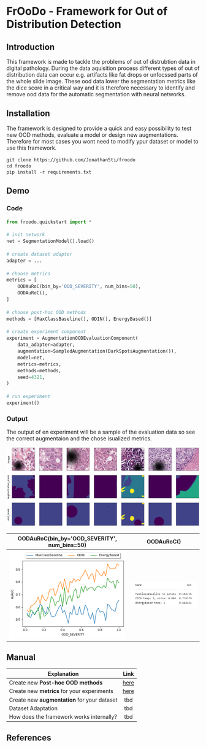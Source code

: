 # FrOoDo - Framework for Out of Distribution Detection

## Introduction

This framework is made to tackle the problems of out of distrubtion data in digital pathology. During the data aquisition process different types of out of distribution data can occur e.g. artifacts like fat drops or unfocssed parts of the whole slide image. These ood data lower the segmentation metrics like the dice score in a critical way and it is therefore necessary to identify and remove ood data for the automatic segmentation with neural networks.

## Installation

The framework is designed to provide a quick and easy possibility to test new OOD methods, evaluate a model or design new augmentations. Therefore for most cases you wont need to modify ypur dataset or model to use this framework.

```
git clone https://github.com/JonathanSti/froodo
cd froodo
pip install -r requirements.txt
```

## Demo

### Code
```python
from froodo.quickstart import *

# init network
net = SegmentationModel().load()

# create dataset adapter
adapter = ...

# choose metrics
metrics = [
    OODAuRoC(bin_by='OOD_SEVERITY', num_bins=50),
    OODAuRoC(),
]

# choose post-hoc OOD methods
methods = [MaxClassBaseline(), ODIN(), EnergyBased()]

# create experiment component
experiment = AugmentationOODEvaluationComponent(
    data_adapter=adapter,
    augmentation=SampledAugmentation(DarkSpotsAugmentation()),
    model=net,
    metrics=metrics,
    methods=methods,
    seed=4321,
)

# run experiment
experiment()
```
### Output

The output of en experiment will be a sample of the evaluation data so see the correct augmentaion and the chose isualized metrics.

![](samples.png "Augmentation Samples") 

OODAuRoC(bin_by='OOD_SEVERITY', num_bins=50) | OODAuRoC()
:--: | :--:
![](metric.png "Binned AuRoC Metric") | ![](metric2.png "AuRoC Metric") 





## Manual


Explanation | Link
-- | :--:
Create new **Post-hoc OOD methods** | [here](docs/NEW_METHOD.md)
Create new **metrics** for your experiments | [here](docs/NEW_METRIC.md)
Create new **augmentation** for your dataset| tbd
Dataset Adaptation | tbd
How does the framework works internally?| tbd

## References




